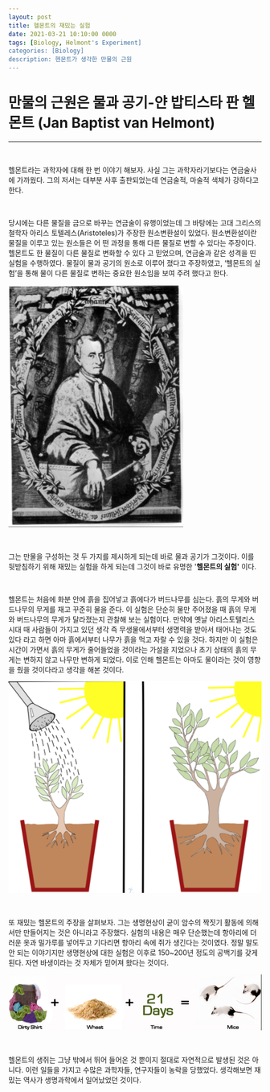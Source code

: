 ```yaml
---
layout: post
title: 헬몬트의 재밌는 실험
date: 2021-03-21 10:10:00 0000
tags: [Biology, Helmont's Experiment]
categories: [Biology]
description: 헨몬트가 생각한 만물의 근원
---
```


# 만물의 근원은 물과 공기-얀 밥티스타 판 헬몬트 (Jan Baptist van Helmont)

---

<br>

헬몬트라는 과학자에 대해 한 번 이야기 해보자. 사실 그는 과학자라기보다는 연금술사에 가까웠다. 그의 저서는 대부분 사후 출판되었는데 연금술적, 마술적 색체가 강하다고 한다.

<br>

당시에는 다른 물질을 금으로 바꾸는 연금술이 유행이었는데 그 바탕에는 고대 그리스의 철학자 아리스 토텔레스(Aristoteles)가 주장한 원소변환설이 있었다. 원소변환설이란 물질을 이루고 있는 원소들은 어 떤 과정을 통해 다른 물질로 변할 수 있다는 주장이다. 헬몬트도 한 물질이 다른 물질로 변화할 수 있다 고 믿었으며, 연금술과 같은 성격을 띤 실험을 수행하였다. 물질이 물과 공기의 원소로 이루어 졌다고 주장하였고, ‘헬몬트의 실험’을 통해 물이 다른 물질로 변하는 중요한 원소임을 보여 주려 했다고 한다.

![](/images/Biology/Post-02/2021-03-21-10-36-31.png)

<br>

그는 만물을 구성하는 것 두 가지를 제시하게 되는데 바로 물과 공기가 그것이다. 이를 뒷받침하기 위해 재밌는 실험을 하게 되는데 그것이 바로 유명한 '**헬몬트의 실험'** 이다.

<br>

헬몬트는 처음에 화분 안에 흙을 집어넣고 흙에다가 버드나무를 심는다. 흙의 무게와 버드나무의 무게를 재고 꾸준히 물을 준다. 이 실험은 단순히 물만 주어졌을 때 흙의 무게와 버드나무의 무게가 달라졌는지 관찰해 보는 실험이다. 만약에 옛날 아리스토텔리스 시대 때 사람들이 가지고 있던 생각 즉 무생물에서부터 생명력을 받아서 태어나는 것도 있다 라고 하면 아마 흙에서부터 나무가 흙을 먹고 자랄 수 있을 것다. 하지만 이 실험은 시간이 가면서 흙의 무게가 줄어들었을 것이라는 가설을 지었으나 초기 상태의 흙의 무게는 변하지 않고 나무만 변하게 되었다. 이로 인해 헬몬트는 아마도 물이라는 것이 영향을 줬을 것이다라고 생각을 해본 것이다.

![](/images/Biology/Post-02/2021-03-21-10-46-14.png)

<br>

또 재밌는 헬몬트의 주장을 살펴보자. 그는 생명현상이 굳이 암수의 짝짓기 활동에 의해서만 만들어지는 것은 아니라고 주장했다. 실험의 내용은 매우 단순했는데 항아리에 더러운 옷과 밀가루를 넣어두고 기다리면 항아리 속에 쥐가 생긴다는 것이였다. 정말 말도 안 되는 이야기지만 생명현상에 대한 실험은 이후로 150~200년 정도의 공백기를 갖게 된다. 자연 바생이라는 것 자체가 믿어져 왔다는 것이다.

![](/images/Biology/Post-02/2021-03-21-10-51-54.png)

<br>

헬몬트의 생쥐는 그냥 밖에서 뛰어 들어온 것 뿐이지 절대로 자연적으로 발생된 것은 아니다. 이런 일들을 가지고 수많은 과학자들, 연구자들이 농락을 당했었다. 생각해보면 재밌는 역사가 생명과학에서 일어났었던 것이다.
